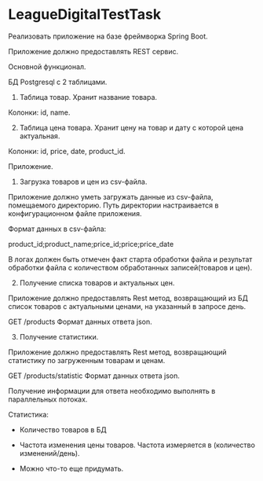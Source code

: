 # LeagueDigitalTestTask

Реализовать приложение на базе фреймворка Spring Boot.

Приложение должно предоставлять REST сервис.

 

Основной функционал.

БД Postgresql с 2 таблицами.

1. Таблица товар. Хранит название товара.

Колонки: id, name.

2. Таблица цена товара. Хранит цену на товар и дату с которой цена актуальная.

Колонки: id, price, date, product_id.

 

Приложение.

1. Загрузка товаров и цен из csv-файла.

Приложение должно уметь загружать данные из csv-файла, помещаемого директорию. Путь директории настраивается в конфигурационном файле приложения.

Формат данных в csv-файла:

product_id;product_name;price_id;price;price_date

В логах должен быть отмечен факт старта обработки файла и результат обработки файла с количеством обработанных записей(товаров и цен).

2. Получение списка товаров и актуальных цен.

Приложение должно предоставлять Rest метод, возвращающий из БД список товаров с актуальными ценами, на указанный в запросе день.

GET /products Формат данных ответа json.

3. Получение статистики.

Приложение должно предоставлять Rest метод, возвращающий статистику по загруженным товарам и ценам.

GET /products/statistic Формат данных ответа json.

Получение информации для ответа необходимо выполнять в параллельных потоках.

Статистика:

- Количество товаров в БД

- Частота изменения цены товаров. Частота измеряется в (количество изменений/день).

- Можно что-то еще придумать.